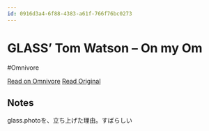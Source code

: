 ```yaml
---
id: 0916d3a4-6f88-4383-a61f-766f76bc0273
---
```


# GLASS’ Tom Watson – On my Om
#Omnivore

[Read on Omnivore](https://omnivore.app/me/glass-tom-watson-on-my-om-190ff22b59a)
[Read Original](https://om.co/2021/08/10/glass/)

## Notes

glass.photoを、立ち上げた理由。すばらしい

